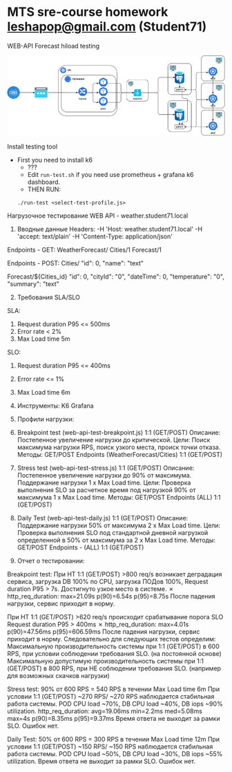 # MTS sre-course homework leshapop@gmail.com (Student71)
WEB-API Forecast hiload testing

![homework postgresql cluster](./images/pg_cluster.png)

Install testing tool

- First you need to install k6
   - ???
   - Edit `run-test.sh` if you need use prometheus + grafana k6 dashboard.
   - THEN RUN:
  ```
  ./run-test <select-test-profile.js>

  ```

Нагрузочное тестирование WEB API - weather.student71.local

1. Вводные данные
Headers:
-H 'Host: weather.student71.local'
-H 'accept: text/plain'
-H 'Content-Type: application/json'

Endpoints - GET:
WeatherForecast/
Cities/1
Forecast/1

Endpoints - POST:
Cities/
  "id": 0,
  "name": "text"
  
Forecast/${Cities_id}
  "id": 0,
  "cityId": "0",
  "dateTime": 0,
  "temperature": "0",
  "summary": "text"

2. Требования SLA/SLO

SLA: 
1. Request duration P95 <= 500ms
2. Error rate < 2%
3. Max Load time 5m

SLO:
1. Request duration P95 <= 400ms
2. Error rate <= 1%
3. Max Load time 6m

3. Инструменты:
K6 Grafana

4. Профили нагрузки:

1. Breakpoint test (web-api-test-breakpoint.js) 1:1 (GET/POST)
Описание: Постепенное увеличение нагрузки до критической.
Цели: Поиск максимума нагрузки RPS, поиск узкого места, происк точки отказа.
Методы: GET/POST Endpoints (WeatherForecast/Cities) 1:1 (GET/POST)

2. Stress test (web-api-test-stress.js) 1:1 (GET/POST)
Описание: Постепенное увеличение нагрузки до 90% от максимума. Поддержание нагрузки 1 x Max Load time.
Цели: Проверка выполнения SLO за расчетное время под нагрузкой 90% от максимума 1 x Max Load time.
Методы: GET/POST Endpoints (ALL) 1:1 (GET/POST)

3. Daily Test (web-api-test-daily.js) 1:1 (GET/POST)
Описание: Поддержание нагрузки 50% от максимума 2 x Max Load time.
Цели: Проверка выполнения SLO под стандартной дневной нагрузкой определенной в 50% от максимума за 2 x Max Load time.
Методы: GET/POST Endpoints - (ALL) 1:1 (GET/POST)

5. Отчет о тестировании:

Breakpoint test: 
При НТ 1:1 (GET/POST) >800 req/s возникает деградация сервиса, загрузка DB 100% по CPU, загрузка ПОДов 100%, Request duration P95 > 7s. Достигнуто узкое место в системе.
✗ http_req_duration: max=21.09s   p(90)=6.54s    p(95)=8.75s
После падения нагрузки, сервис приходит в норму.

При НТ 1:1 (GET/POST) >620 req/s происходит срабатывание порога SLO Request duration P95 > 400ms
✗ http_req_duration: max=4.01s    p(90)=47.56ms  p(95)=606.59ms
После падения нагрузки, сервис приходит в норму.
Следовательно для следующих тестов определим:
Максимальную производительность системы при 1:1 (GET/POST) в 600 RPS, при условии соблюдении требования SLO. (на постоянной основе)
Максимальную допустимую производительность системы при 1:1 (GET/POST) в 800 RPS, при НЕ соблюдении требования SLO. (например для возможных скачков нагрузки)

Stress test:
90% от 600 RPS = 540 RPS в течении Max Load time 6m
При условии 1:1 (GET/POST) ~270 RPS/ ~270 RPS наблюдается стабильная работа системы. POD CPU load ~70%, DB CPU load ~40%, DB iops ~90% utilization.
http_req_duration: avg=19.06ms min=2.2ms  med=5.08ms  max=4s p(90)=8.35ms   p(95)=9.37ms
Время ответа не выходит за рамки SLO. Ошибок нет.

Daily Test:
50% от 600 RPS = 300 RPS в течении Max Load time 12m
При условии 1:1 (GET/POST) ~150 RPS/ ~150 RPS наблюдается стабильная работа системы. POD CPU load ~50%, DB CPU load ~30%, DB iops ~55% utilization.
Время ответа не выходит за рамки SLO. Ошибок нет.